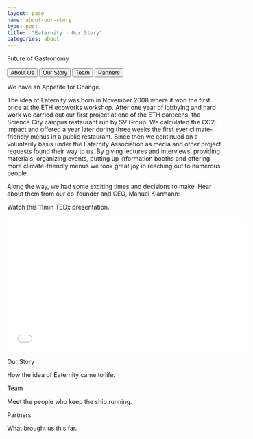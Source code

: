 ```yaml
---
layout: page
name: about-our-story
type: post
title:  "Eaternity - Our Story"
categories: about
---
```


<div class="hero hero-7 clearfix">
	<div class="container container-35 clearfix">
		<div class="container container-38 clearfix">
			<p onClick="window.location='about.html';" class="text text-70">Future of Gastronomy</p>
			<button class="_button _button-143">About Us</button>
			<button class="_button _button-147">Our Story</button>
			<button class="_button _button-151">Team</button>
			<button class="_button _button-153">Partners</button>
		</div>
	</div>
</div>
<div class="content-1 content-1-4 clearfix">
	<div class="container container-58 clearfix">
		<p class="text text-106">We have an Appetite for Change.</p>
		<div class="text text-112">
			<p>The idea of Eaternity was born in November 2008 where it won the first price at the ETH ecoworks workshop. After one year of lobbying and hard work we carried out our first project at one of the ETH canteens, the Science City campus restaurant run by SV Group. We calculated the CO2-impact and offered a year later during three weeks the first ever climate-friendly menus in a public restaurant. Since then we continued on a voluntarily basis under the Eaternity Association as media and other project requests found their way to us. By giving lectures and interviews, providing materials, organizing events, putting up information booths and offering more climate-friendly menus we took great joy in reaching out to numerous people.&nbsp;</p>
			<p>Along the way, we had some exciting times and decisions to make. Hear about them from our co-founder and CEO, Manuel Klarmann:&nbsp;</p>
		</div>
		<p class="text text-120">Watch this 11min TEDx presentation. </p>
		<div class="wrapper"><iframe width="560" height="315" src="//www.youtube.com/embed/2g9GedPylM8" frameborder="0" allowfullscreen></iframe></div>
	</div>
</div>
<div class="follow-up-footer follow-up-footer-8 clearfix">
	<div class="container-follow-up clearfix">
		<div class="element-our-story element-our-story-3 clearfix">
			<p class="text text-153">Our Story</p>
			<p class="text text-160">How the idea of Eaternity came to life.</p>
		</div>
		<div class="element-team element-team-4 clearfix">
			<p class="text text-175">Team</p>
			<p class="text text-189">Meet the people who keep the ship running.</p>
		</div>
		<div class="element-partners clearfix">
			<p class="text text-206">Partners</p>
			<p class="text text-217">What brought us this far.</p>
		</div>
	</div>
</div>